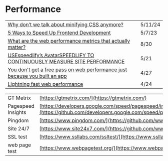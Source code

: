 # Performance

|                                                                                                                                                                                                                         |         |
| ----------------------------------------------------------------------------------------------------------------------------------------------------------------------------------------------------------------------- | ------- |
| [Why don’t we talk about minifying CSS anymore?](https://blog.sentry.io/why-dont-we-talk-about-minifying-css/)                                                                                                          | 5/11/24 |
| [5 Ways to Speed Up Frontend Development](https://blog.bitsrc.io/5-ways-to-speed-up-frontend-development-d536e6497c31)                                                                                                  | 5/7/23  |
| [What are the web performance metrics that actually matter?](https://gomakethings.com/what-are-the-web-performance-metrics-that-actually-matter/)                                                                       | 8/30    |
| [USEspeedlify’s AvatarSPEEDLIFY TO CONTINUOUSLY MEASURE SITE PERFORMANCE](https://www.zachleat.com/web/speedlify/)                                                                                                      | 5/21    |
| [You don't get a free pass on web performance just because you built an app](https://gomakethings.com/you-dont-get-a-free-pass-on-web-performance-just-because-you-built-an-app/?mc\_cid=c408b58b94\&mc\_eid=\[UNIQID]) | 4/27    |
| [Lightning fast web performance](https://gomakethings.com/lightning-fast-web-performance/?mc\_cid=cc47eefa14\&mc\_eid=\[UNIQID])                                                                                        | 4/24    |

|                    |                                                                                                                                        |
| ------------------ | -------------------------------------------------------------------------------------------------------------------------------------- |
| GT Metrix          | [https://gtmetrix.com/](https://gtmetrix.com/)                                                                                         |
| Pagespeed Insights | [https://developers.google.com/speed/pagespeed/insights/](https://github.com/developers.google.com/speed/pagespeed/insights/README.md) |
| Pingdom            | [https://www.pingdom.com/](https://github.com/www.pingdom.com)                                                                         |
| Site 24/7          | [https://www.site24x7.com/](https://github.com/www.site24x7.com)                                                                       |
| SSL test           | [https://www.ssllabs.com/ssltest/](https://www.ssllabs.com/ssltest/)                                                                   |
| web page test      | [https://www.webpagetest.org/](https://www.webpagetest.org/)                                                                           |

